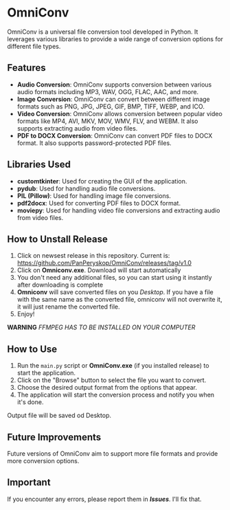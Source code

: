 # OmniConv

OmniConv is a universal file conversion tool developed in Python. It leverages various libraries to provide a wide range of conversion options for different file types.

## Features

- **Audio Conversion**: OmniConv supports conversion between various audio formats including MP3, WAV, OGG, FLAC, AAC, and more.
- **Image Conversion**: OmniConv can convert between different image formats such as PNG, JPG, JPEG, GIF, BMP, TIFF, WEBP, and ICO.
- **Video Conversion**: OmniConv allows conversion between popular video formats like MP4, AVI, MKV, MOV, WMV, FLV, and WEBM. It also supports extracting audio from video files.
- **PDF to DOCX Conversion**: OmniConv can convert PDF files to DOCX format. It also supports password-protected PDF files.

## Libraries Used

- **customtkinter**: Used for creating the GUI of the application.
- **pydub**: Used for handling audio file conversions.
- **PIL (Pillow)**: Used for handling image file conversions.
- **pdf2docx**: Used for converting PDF files to DOCX format.
- **moviepy**: Used for handling video file conversions and extracting audio from video files.

## How to Unstall Release

1.  Click on newsest release in this repository. Current is: https://github.com/PanPeryskop/OmniConv/releases/tag/v1.0
2.  Click on **Omniconv.exe**. Download will start automatically
3.  You don't need any additional files, so you can start using it instantly after downloading is complete
4.  **Omniconv** will save converted files on you *Desktop*. If you have a file with the same name as the converted file, omniconv will not overwrite it, it will just rename the converted file.
5.  Enjoy!
   
**WARNING** *FFMPEG HAS TO BE INSTALLED ON YOUR COMPUTER*

## How to Use

1. Run the `main.py` script or **OmniConv.exe** (if you installed release)  to start the application.
2. Click on the "Browse" button to select the file you want to convert.
3. Choose the desired output format from the options that appear.
4. The application will start the conversion process and notify you when it's done.
   
Output file will be saved od Desktop.

## Future Improvements

Future versions of OmniConv aim to support more file formats and provide more conversion options.

## Important

If you encounter any errors, please report them in ***Issues***. I'll fix that.

